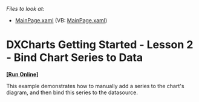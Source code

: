 <!-- default file list -->
*Files to look at*:

* [MainPage.xaml](./CS/SilverlightApplication2/MainPage.xaml) (VB: [MainPage.xaml](./VB/SilverlightApplication2/MainPage.xaml))
<!-- default file list end -->
# DXCharts Getting Started - Lesson 2 - Bind Chart Series to Data
<!-- run online -->
**[[Run Online]](https://codecentral.devexpress.com/e3456)**
<!-- run online end -->


<p>This example demonstrates how to manually add a series to the chart's diagram, and then bind this series to the datasource. </p>

<br/>



